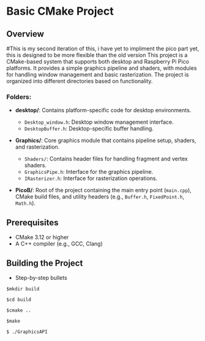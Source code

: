 # Basic CMake Project

## Overview
#This is my second iteration of this, i have yet to impliment the pico part yet, this is designed to be more flexible than the old version
This project is a CMake-based system that supports both desktop and Raspberry Pi Pico platforms. It provides a simple graphics pipeline and shaders, with modules for handling window management and basic rasterization. The project is organized into different directories based on functionality.


### Folders:

- **desktop/**: Contains platform-specific code for desktop environments.
  - `Desktop_window.h`: Desktop window management interface.
  - `DesktopBuffer.h`: Desktop-specific buffer handling.

- **Graphics/**: Core graphics module that contains pipeline setup, shaders, and rasterization.
  - `Shaders/`: Contains header files for handling fragment and vertex shaders.
  - `GraphicsPipe.h`: Interface for the graphics pipeline.
  - `IRasterizer.h`: Interface for rasterization operations.
  
- **PicoB/**: Root of the project containing the main entry point (`main.cpp`), CMake build files, and utility headers (e.g., `Buffer.h`, `FixedPoint.h`, `Math.h`).

## Prerequisites

- CMake 3.12 or higher
- A C++ compiler (e.g., GCC, Clang)

## Building the Project

* Step-by-step bullets
```
$mkdir build
```
```
$cd build
```
```
$cmake ..
```
```
$make
```
```
$ ./GraphicsAPI
```
